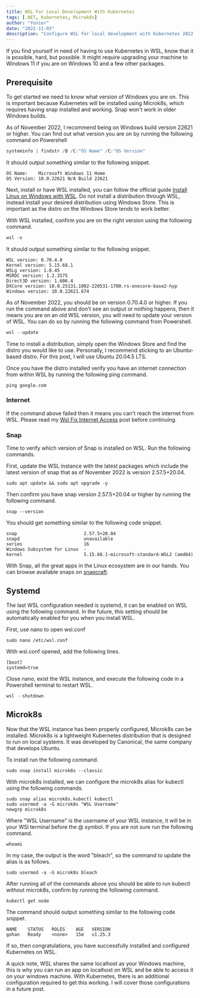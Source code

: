 ```yaml
---
title: WSL For Local Development With Kubernetes
tags: [.NET, Kubernetes, Microk8s]
author: "Yunier"
date: "2022-11-03"
description: "Configure WSL for local development with Kubernetes 2022 edition."
---
```


If you find yourself in need of having to use Kubernetes in WSL, know that it is possible, hard, but possible. It might require upgrading your machine to Windows 11 if you are on Windows 10 and a few other packages.

## Prerequisite

To get started we need to know what version of Windows you are on. This is important because Kubernetes will be installed using Microk8s, which requires having snap installed and working. Snap won't work in older Windows builds.

As of November 2022, I recommend being on Windows build version 22621 or higher. You can find out what version you are on by running the following command on Powershell

```Powershell
systeminfo | findstr /B /C:"OS Name" /C:"OS Version"
```

It should output something similar to the following snippet.

```text
OS Name:    Microsoft Windows 11 Home
OS Version: 10.0.22621 N/A Build 22621
```

Next, install or have WSL installed, you can follow the official guide [Install Linux on Windows with WSL](https://learn.microsoft.com/en-us/windows/wsl/install). Do not install a distribution through WSL, instead install your desired distribution using Windows Store. This is important as the distro on the Windows Store tends to work better. 

With WSL installed, confirm you are on the right version using the following command.

```Powershell
wsl -v
```

It should output something similar to the following snippet.

```text
WSL version: 0.70.4.0
Kernel version: 5.15.68.1
WSLg version: 1.0.45
MSRDC version: 1.2.3575
Direct3D version: 1.606.4
DXCore version: 10.0.25131.1002-220531-1700.rs-onecore-base2-hyp
Windows version: 10.0.22621.674
```

As of November 2022, you should be on version 0.70.4.0 or higher. If you run the command above and don't see an output or nothing happens, then it means you are on an old WSL version, you will need to update your version of WSL. You can do so by running the following command from Powershell.

```Powershell
wsl --update
```

Time to install a distribution, simply open the Windows Store and find the distro you would like to use. Personally, I recommend sticking to an Ubuntu-based distro. For this post, I will use Ubuntu 20.04.5 LTS.

Once you have the distro installed verify you have an internet connection from within WSL by running the following ping command.

```shell
ping google.com
```

### Internet

If the command above failed then it means you can't reach the internet from WSL. Please read my [Wsl Fix Internet Access](/post/2022/wsl-fix-internet-access) post before continuing.

### Snap

Time to verify which version of Snap is installed on WSL. Run the following commands.

First, update the WSL instance with the latest packages which include the latest version of snap that as of November 2022 is version  2.57.5+20.04.

```shell
sudo apt update && sudo apt upgrade -y
```

Then confirm you have snap version  2.57.5+20.04 or higher by running the following command.

```shell
snap --version
```

You should get something similar to the following code snippet.

```shell
snap                         2.57.5+20.04
snapd                        unavailable
series                       16
Windows Subsystem for Linux  -
kernel                       5.15.68.1-microsoft-standard-WSL2 (amd64)
```

With Snap, all the great apps in the Linux ecosystem are in our hands. You can browse available snaps on [snapcraft](https://snapcraft.io/).

## Systemd

The last WSL configuration needed is systemd, it can be enabled on WSL using the following command. In the future, this setting should be automatically enabled for you when you install WSL.

First, use nano to open wsl.conf
```shell
sudo nano /etc/wsl.conf
```

With wsl.conf opened, add the following lines.

```shell
[boot]
systemd=true
```

Close nano, exist the WSL instance, and execute the following code in a Powershell terminal to restart WSL.

```Powershell
wsl --shutdown
```

## Microk8s

Now that the WSL instance has been properly configured, Microk8s can be installed. Microk8s is a lightweight Kubernetes distribution that is designed to run on local systems. It was developed by Canonical, the same company that develops Ubuntu.

To install run the following command.

```shell
sudo snap install microk8s --classic
```

With microk8s installed, we can configure the microk8s alias for kubectl using the following commands.

```shell
sudo snap alias microk8s.kubectl kubectl
sudo usermod -a -G microk8s "WSL Username"
newgrp microk8s
```

Where "WSL Username" is the username of your WSL instance, it will be in your WSl terminal before the @ symbol. If you are not sure run the following command.

```shell
whoami
```

In my case, the output is the word "bleach", so the command to update the alias is as follows.

```shell
sudo usermod -a -G microk8s bleach
```

After running all of the commands above you should be able to run kubectl without microk8s, confirm by running the following command.

```shell
kubectl get node
```

The command should output something similar to the following code snippet.

```shell
NAME    STATUS   ROLES    AGE   VERSION
gohan   Ready    <none>   15m   v1.25.3
```

If so, then congratulations, you have successfully installed and configured Kubernetes on WSL.

A quick note, WSL shares the same localhost as your Windows machine, this is why you can run an app on localhost on WSL and be able to access it on your windows machine. With Kubernetes, there is an additional configuration required to get this working. I will cover those configurations in a future post.
